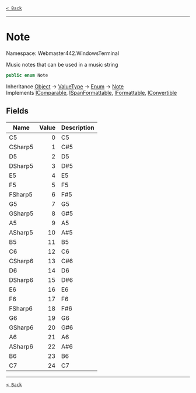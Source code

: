 [`< Back`](./)

---

# Note

Namespace: Webmaster442.WindowsTerminal

Music notes that can be used in a music string

```csharp
public enum Note
```

Inheritance [Object](https://docs.microsoft.com/en-us/dotnet/api/system.object) → [ValueType](https://docs.microsoft.com/en-us/dotnet/api/system.valuetype) → [Enum](https://docs.microsoft.com/en-us/dotnet/api/system.enum) → [Note](./webmaster442.windowsterminal.note.md)<br>
Implements [IComparable](https://docs.microsoft.com/en-us/dotnet/api/system.icomparable), [ISpanFormattable](https://docs.microsoft.com/en-us/dotnet/api/system.ispanformattable), [IFormattable](https://docs.microsoft.com/en-us/dotnet/api/system.iformattable), [IConvertible](https://docs.microsoft.com/en-us/dotnet/api/system.iconvertible)

## Fields

| Name | Value | Description |
| --- | --: | --- |
| C5 | 0 | C5 |
| CSharp5 | 1 | C#5 |
| D5 | 2 | D5 |
| DSharp5 | 3 | D#5 |
| E5 | 4 | E5 |
| F5 | 5 | F5 |
| FSharp5 | 6 | F#5 |
| G5 | 7 | G5 |
| GSharp5 | 8 | G#5 |
| A5 | 9 | A5 |
| ASharp5 | 10 | A#5 |
| B5 | 11 | B5 |
| C6 | 12 | C6 |
| CSharp6 | 13 | C#6 |
| D6 | 14 | D6 |
| DSharp6 | 15 | D#6 |
| E6 | 16 | E6 |
| F6 | 17 | F6 |
| FSharp6 | 18 | F#6 |
| G6 | 19 | G6 |
| GSharp6 | 20 | G#6 |
| A6 | 21 | A6 |
| ASharp6 | 22 | A#6 |
| B6 | 23 | B6 |
| C7 | 24 | C7 |

---

[`< Back`](./)
